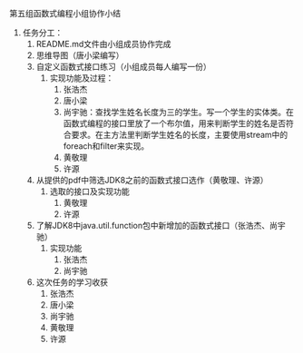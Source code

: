 第五组函数式编程小组协作小结

1. 任务分工：
   1. README.md文件由小组成员协作完成
   2. 思维导图（唐小梁编写）
   3. 自定义函数式接口练习（小组成员每人编写一份）
      1. 实现功能及过程：
         1. 张浩杰
         2. 唐小梁
         3. 尚宇驰：查找学生姓名长度为三的学生。写一个学生的实体类。在函数式编程的接口里放了一个布尔值，用来判断学生的姓名是否符合要求。在主方法里判断学生姓名的长度，主要使用stream中的foreach和filter来实现。
         4. 黄敬理
         5. 许源
   4. 从提供的pdf中筛选JDK8之前的函数式接口选作（黄敬理、许源）
      1. 选取的接口及实现功能
         1. 黄敬理
         2. 许源
   5. 了解JDK8中java.util.function包中新增加的函数式接口（张浩杰、尚宇驰）
      1. 实现功能
         1. 张浩杰
         2. 尚宇驰
   6. 这次任务的学习收获
      1. 张浩杰
      2. 唐小梁
      3. 尚宇驰
      4. 黄敬理
      5. 许源